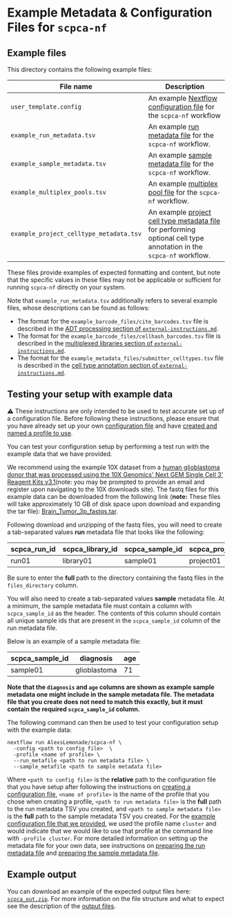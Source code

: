 # Example Metadata & Configuration Files for `scpca-nf`

## Example files

This directory contains the following example files:

| File name | Description |
|-----------|-------------|
| `user_template.config` | An example [Nextflow configuration file](../external-instructions.md#configuration-files) for the `scpca-nf` workflow |
| `example_run_metadata.tsv` | An example [run metadata file](../external-instructions.md#prepare-the-run-metadata-file) for the `scpca-nf` workflow. |
| `example_sample_metadata.tsv`| An example [sample metadata file](../external-instructions.md#prepare-the-sample-metadata-file) for the `scpca-nf` workflow. |
| `example_multiplex_pools.tsv` | An example [multiplex pool file](../external-instructions.md#multiplexed-cellhash-libraries) for the `scpca-nf` workflow.|
| `example_project_celltype_metadata.tsv` | An example [project cell type metadata file](../external-instructions.md#preparing-the-cell-type-project-metadata-file) for performing optional cell type annotation in the `scpca-nf` workflow. |

These files provide examples of expected formatting and content, but note that the specific values in these files may not be applicable or sufficient for running `scpca-nf` directly on your system.

Note that `example_run_metadata.tsv` additionally refers to several example files, whose descriptions can be found as follows:

- The format for the `example_barcode_files/cite_barcodes.tsv` file is described in the [ADT processing section of `external-instructions.md`](../external-instructions.md#libraries-with-additional-feature-data-adt-or-cellhash).
- The format for the `example_barcode_files/cellhash_barcodes.tsv` file is described in the [multiplexed libraries section of `external-instructions.md`](../external-instructions.md#multiplexed-cellhash-libraries).
- The format for the `example_metadata_files/submitter_celltypes.tsv` file is described in the [cell type annotation section of `external-instructions.md`](../external-instructions.md#providing-existing-cell-type-labels).


## Testing your setup with example data

:warning: These instructions are only intended to be used to test accurate set up of a configuration file.
Before following these instructions, please ensure that you have already set up your own [configuration file](../external-instructions.md#configuration-files) and have [created and named a profile to use](../external-instructions.md#setting-up-a-profile-in-the-configuration-file).

You can test your configuration setup by performing a test run with the example data that we have provided.

We recommend using the example 10X dataset from a [human glioblastoma donor that was processed using the 10X Genomics' Next GEM Single Cell 3' Reagent Kits v3.1](https://www.10xgenomics.com/resources/datasets/2-k-sorted-cells-from-human-glioblastoma-multiforme-3-v-3-1-3-1-standard-6-0-0)(note: you may be prompted to provide an email and register upon navigating to the 10X downloads site).
The fastq files for this example data can be downloaded from the following link (**note:** These files will take approximately 10 GB of disk space upon download and expanding the tar file): [Brain_Tumor_3p_fastqs.tar](https://cf.10xgenomics.com/samples/cell-exp/6.0.0/Brain_Tumor_3p/Brain_Tumor_3p_fastqs.tar).

Following download and unzipping of the fastq files, you will need to create a tab-separated values **run** metadata file that looks like the following:

| scpca_run_id | scpca_library_id | scpca_sample_id | scpca_project_id | technology | assay_ontology_term_id | seq_unit | sample_reference        | files_directory              |
| ------------ | ---------------- | --------------- | ---------------- | ---------- | ---------------------- | -------- | ----------------------- | ---------------------------- |
| run01        | library01        | sample01        | project01        | 10Xv3.1    | EFO:XXX                | cell     | Homo_sapiens.GRCh38.104 | /path/to/example_fastq_files |

Be sure to enter the **full** path to the directory containing the fastq files in the `files_directory` column.

You will also need to create a tab-separated values **sample** metadata file.
At a minimum, the sample metadata file must contain a column with `scpca_sample_id` as the header.
The contents of this column should contain all unique sample ids that are present in the `scpca_sample_id` column of the run metadata file.

Below is an example of a sample metadata file:

| scpca_sample_id | diagnosis    | age |
| --------------- | ------------ | --- |
| sample01        | glioblastoma | 71  |

**Note that the `diagnosis` and `age` columns are shown as example sample metadata one might include in the sample metadata file.
The metadata file that you create does not need to match this exactly, but it must contain the required `scpca_sample_id` column.**

The following command can then be used to test your configuration setup with the example data:

```
nextflow run AlexsLemonade/scpca-nf \
  -config <path to config file>  \
  -profile <name of profile> \
  --run_metafile <path to run metadata file> \
  --sample_metafile <path to sample metadata file>
```

Where `<path to config file>` is the **relative** path to the configuration file that you have setup after following the instructions on [creating a configuration file](../external-instructions.md#configuration-files), `<name of profile>` is the name of the profile that you chose when creating a profile, `<path to run metadata file>` is the **full** path to the run metadata TSV you created, and `<path to sample metadata file>` is the **full** path to the sample metadata TSV you created.
For the [example configuration file that we provided](./user_template.config), we used the profile name `cluster` and would indicate that we would like to use that profile at the command line with `-profile cluster`.
For more detailed information on setting up the metadata file for your own data, see instructions on [preparing the run metadata file](../external-instructions.md#prepare-the-run-metadata-file) and [preparing the sample metadata file](../external-instructions.md/#prepare-the-sample-metadata-file).

## Example output

You can download an example of the expected output files here: [`scpca_out.zip`](https://s3.amazonaws.com/scpca-references/example-data/scpca_out.zip).
For more information on the file structure and what to expect see the description of the [output files](../external-instructions.md#output-files).
